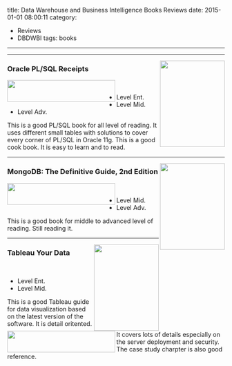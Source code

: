title: Data Warehouse and Business Intelligence Books Reviews
date: 2015-01-01 08:00:11
category:
 - Reviews
 - DBDWBI
tags: books
---
___
<a href="http://www.apress.com/9781430232070" target="_blank"><img src="/images/pro_oracle_sql.jpg" width="150" height="200" align ="right"  /></a>
### Oracle PL/SQL Receipts
<img src="/images/5star.png" width="250" height="50" align ="left" /></br>
 
* Level Ent. 
* Level Mid.   
* Level Adv.

This is a good PL/SQL book for all level of reading. It uses different small tables with solutions to cover every corner of PL/SQL in Oracle 11g. This is a good cook book. It is easy to learn and to read.
___
<a href="http://shop.oreilly.com/product/0636920028031.do" target="_blank"><img src="/images/mongodb_guide.jpg" width="150" height="200" align ="right"  /></a>
### MongoDB: The Definitive Guide, 2nd Edition 
<img src="/images/5star.png" width="250" height="50" align ="left" /></br>
 
* Level Mid.   
* Level Adv.

This is a good book for middle to advanced level of reading. Still reading it.
___
<a href="http://www.amazon.ca/Tableau-Your-Data-Analysis-Software/dp/1118612043" target="_blank"><img src="/images/tableau_your_data.jpg" width="150" height="200" align ="right"  /></a>
### Tableau Your Data 
<img src="/images/5star.png" width="250" height="50" align ="left" /></br>
 
* Level Ent. 
* Level Mid.   

This is a good Tableau guide for data visualization based on the latest version of the software. It is detail oritented. It covers lots of details especially on the server deployment and security. The case study charpter is also good reference.
